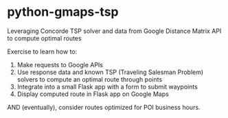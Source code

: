 # python-gmaps-tsp
Leveraging Concorde TSP solver and data from Google Distance Matrix API to compute optimal routes

Exercise to learn how to:
1) Make requests to Google APIs
2) Use response data and known TSP (Traveling Salesman Problem) solvers to compute an optimal route through points
3) Integrate into a small Flask app with a form to submit waypoints
4) Display computed route in Flask app on Google Maps

AND (eventually), consider routes optimized for POI business hours.
